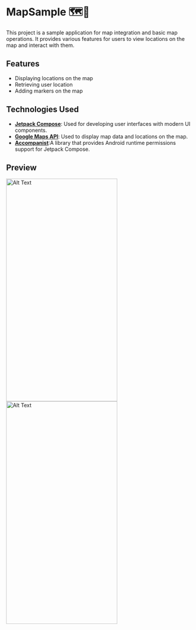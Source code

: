 # MapSample 🗺️🧭

This project is a sample application for map integration and basic map operations. It provides various features for users to view locations on the map and interact with them.

## Features

- Displaying locations on the map
- Retrieving user location
- Adding markers on the map

## Technologies Used

- **[Jetpack Compose](https://developer.android.com/compose)**: Used for developing user interfaces with modern UI components.
- **[Google Maps API](https://developers.google.com/maps?hl=tr)**: Used to display map data and locations on the map.
- **[Accompanist](https://github.com/google/accompanist)**:A library that provides Android runtime permissions support for Jetpack Compose.

## Preview

<img src="https://github.com/user-attachments/assets/003c8bcc-d71a-4925-80c7-9bad8485a91f" alt="Alt Text" width="300" height="600">
<img src="https://github.com/user-attachments/assets/4ef1a844-9b53-42d3-a842-09087efe0b29" alt="Alt Text" width="300" height="600">


  
